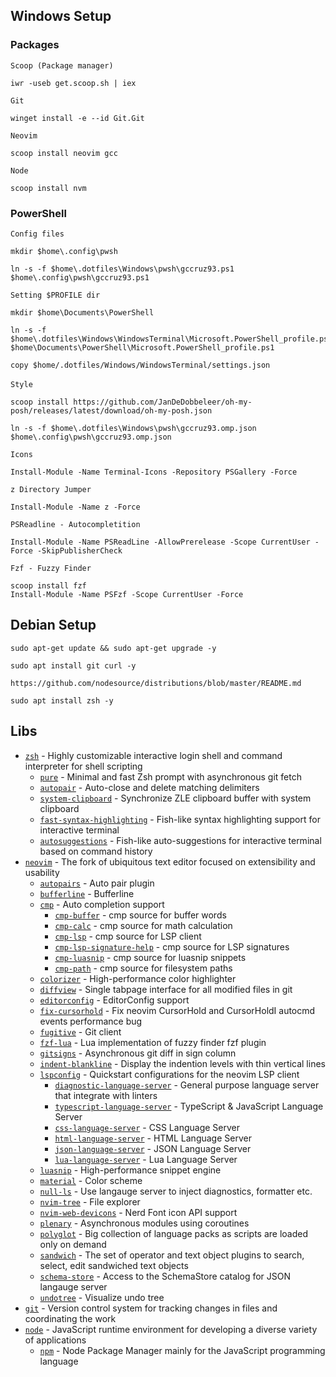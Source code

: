 
## Windows Setup

### Packages
`Scoop (Package manager)`
```
iwr -useb get.scoop.sh | iex
```
`Git`
```
winget install -e --id Git.Git
```
`Neovim`
```
scoop install neovim gcc
```
`Node`
```
scoop install nvm
```

### PowerShell
`Config files`
```
mkdir $home\.config\pwsh
```
```
ln -s -f $home\.dotfiles\Windows\pwsh\gccruz93.ps1 $home\.config\pwsh\gccruz93.ps1
```
`Setting $PROFILE dir`
```
mkdir $home\Documents\PowerShell
```
```
ln -s -f $home\.dotfiles\Windows\WindowsTerminal\Microsoft.PowerShell_profile.ps1 $home\Documents\PowerShell\Microsoft.PowerShell_profile.ps1
```
`copy $home/.dotfiles/Windows/WindowsTerminal/settings.json`
<br>
<br>
`Style`
```
scoop install https://github.com/JanDeDobbeleer/oh-my-posh/releases/latest/download/oh-my-posh.json
```
```
ln -s -f $home\.dotfiles\Windows\pwsh\gccruz93.omp.json $home\.config\pwsh\gccruz93.omp.json
```
`Icons`
```
Install-Module -Name Terminal-Icons -Repository PSGallery -Force
```
`z Directory Jumper`
```
Install-Module -Name z -Force
```
`PSReadline - Autocompletition`
```
Install-Module -Name PSReadLine -AllowPrerelease -Scope CurrentUser -Force -SkipPublisherCheck
```
`Fzf - Fuzzy Finder`
```
scoop install fzf
Install-Module -Name PSFzf -Scope CurrentUser -Force
```

## Debian Setup
```
sudo apt-get update && sudo apt-get upgrade -y
```
```
sudo apt install git curl -y
```
`https://github.com/nodesource/distributions/blob/master/README.md`
```
sudo apt install zsh -y
```

## Libs
- [`zsh`](https://github.com/zsh-users/zsh) - Highly customizable interactive login shell and command interpreter for shell scripting
  - [`pure`](https://github.com/kutsan/pure) - Minimal and fast Zsh prompt with asynchronous git fetch
  - [`autopair`](https://github.com/hlissner/zsh-autopair) - Auto-close and delete matching delimiters
  - [`system-clipboard`](https://github.com/kutsan/zsh-system-clipboard) - Synchronize ZLE clipboard buffer with system clipboard
  - [`fast-syntax-highlighting`](https://github.com/kutsan/fast-syntax-highlighting) - Fish-like syntax highlighting support for interactive terminal
  - [`autosuggestions`](https://github.com/zsh-users/zsh-autosuggestions) - Fish-like auto-suggestions for interactive terminal based on command history
- [`neovim`](https://github.com/neovim/neovim) - The fork of ubiquitous text editor focused on extensibility and usability
  - [`autopairs`](https://github.com/windwp/nvim-autopairs) - Auto pair plugin
  - [`bufferline`](https://github.com/akinsho/nvim-bufferline.lua) - Bufferline
  - [`cmp`](https://github.com/hrsh7th/nvim-cmp) - Auto completion support
    - [`cmp-buffer`](https://github.com/hrsh7th/cmp-buffer) - cmp source for buffer words
    - [`cmp-calc`](https://github.com/hrsh7th/cmp-calc) - cmp source for math calculation
    - [`cmp-lsp`](https://github.com/hrsh7th/cmp-nvim-lsp) - cmp source for LSP client
    - [`cmp-lsp-signature-help`](https://github.com/hrsh7th/cmp-nvim-lsp-signature-help) - cmp source for LSP signatures
    - [`cmp-luasnip`](https://github.com/saadparwaiz1/cmp_luasnip) - cmp source for luasnip snippets
    - [`cmp-path`](https://github.com/hrsh7th/cmp-path) - cmp source for filesystem paths
  - [`colorizer`](https://github.com/norcalli/nvim-colorizer.lua) - High-performance color highlighter
  - [`diffview`](https://github.com/sindrets/diffview.nvim) - Single tabpage interface for all modified files in git
  - [`editorconfig`](https://github.com/gpanders/editorconfig.nvim) - EditorConfig support
  - [`fix-cursorhold`](https://github.com/antoinemadec/FixCursorHold.nvim) - Fix neovim CursorHold and CursorHoldI autocmd events performance bug
  - [`fugitive`](https://github.com/tpope/vim-fugitive) - Git client
  - [`fzf-lua`](https://github.com/ibhagwan/fzf-lua) - Lua implementation of fuzzy finder fzf plugin
  - [`gitsigns`](https://github.com/lewis6991/gitsigns.nvim) - Asynchronous git diff in sign column
  - [`indent-blankline`](https://github.com/lukas-reineke/indent-blankline.nvim) - Display the indention levels with thin vertical lines
  - [`lspconfig`](https://github.com/neovim/nvim-lspconfig) - Quickstart configurations for the neovim LSP client
    - [`diagnostic-language-server`](https://github.com/iamcco/diagnostic-languageserver) - General purpose language server that integrate with linters
    - [`typescript-language-server`](https://github.com/theia-ide/typescript-language-server) - TypeScript & JavaScript Language Server
    - [`css-language-server`](https://github.com/vscode-langservers/vscode-css-languageserver-bin) - CSS Language Server
    - [`html-language-server`](https://github.com/vscode-langservers/vscode-html-languageserver-bin) - HTML Language Server
    - [`json-language-server`](https://github.com/vscode-langservers/vscode-json-languageserver) - JSON Language Server
    - [`lua-language-server`](https://github.com/sumneko/lua-language-server) - Lua Language Server
  - [`luasnip`](https://github.com/L3MON4D3/LuaSnip) - High-performance snippet engine
  - [`material`](https://github.com/marko-cerovac/material.nvim) - Color scheme
  - [`null-ls`](https://github.com/jose-elias-alvarez/null-ls.nvim) - Use langauge server to inject diagnostics, formatter etc.
  - [`nvim-tree`](https://github.com/kyazdani42/nvim-tree.lua) - File explorer
  - [`nvim-web-devicons`](https://github.com/kyazdani42/nvim-web-devicons) - Nerd Font icon API support
  - [`plenary`](https://github.com/nvim-lua/plenary.nvim) - Asynchronous modules using coroutines
  - [`polyglot`](https://github.com/sheerun/vim-polyglot) - Big collection of language packs as scripts are loaded only on demand
  - [`sandwich`](https://github.com/machakann/vim-sandwich) - The set of operator and text object plugins to search, select, edit sandwiched text objects
  - [`schema-store`](https://github.com/b0o/SchemaStore.nvim) - Access to the SchemaStore catalog for JSON langauge server
  - [`undotree`](https://github.com/mbbill/undotree) - Visualize undo tree
- [`git`](https://git-scm.com) - Version control system for tracking changes in files and coordinating the work
- [`node`](https://nodejs.org) - JavaScript runtime environment for developing a diverse variety of applications
  - [`npm`](https://www.npmjs.com) - Node Package Manager mainly for the JavaScript programming language
